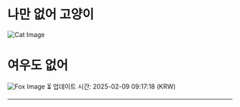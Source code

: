 
# 나만 없어 고양이

![Cat Image](https://cdn2.thecatapi.com/images/KBjPMWOsK.jpg)

# 여우도 없어
![Fox Image](https://randomfox.ca/images/77.jpg)
⏳ 업데이트 시간: 2025-02-09 09:17:18 (KRW)

---
